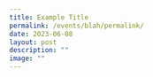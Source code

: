```yaml
---
title: Example Title
permalink: /events/blah/permalink/
date: 2023-06-08
layout: post
description: ""
image: ""
---
```

